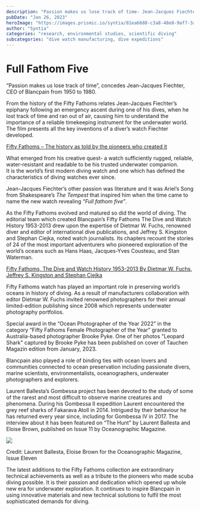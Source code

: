 ```yaml
---
description: "Passion makes us lose track of time- Jean-Jacques Fiechter"
pubDate: "Jan 26, 2023"
heroImage: "https://images.prismic.io/syntia/81ea6688-c3a8-48e8-9af7-3a0fd0d3ebe1_cnxdu2eux0f.jpg?auto=compress,format"
author: "Syntia"
categories: "research, environmental studies, scientific diving"
subcategories: "dive watch manufacturing, dive expeditions"
---
```


# **Full Fathom Five**

“Passion makes us lose track of time”, concedes Jean-Jacques Fiechter, CEO of Blancpain from 1950 to 1980.

From the history of the Fifty Fathoms relates Jean-Jacques Fiechter’s epiphany following an emergency ascent during one of his dives, when he lost track of time and ran out of air, causing him to understand the importance of a reliable timekeeping instrument for the underwater world. The film presents all the key inventions of a diver’s watch Fiechter developed.

[Fifty Fathoms – The history as told by the pioneers who created it](https://www.blancpain.com/en/fifty-fathoms-collection/history/no-rad-2021#documentary)

What emerged from his creative quest- a watch sufficiently rugged, reliable, water-resistant and readable to be his trusted underwater companion.  
It is the world’s first modern diving watch and one which has defined the characteristics of diving watches ever since.

Jean-Jacques Fiechter’s other passion was literature and it was Ariel’s Song from Shakespeare’s _The Tempest_ that inspired him when the time came to name the new watch revealing _“Full fathom five”_.

As the Fifty Fathoms evolved and matured so did the world of diving. The editorial team which created Blancpain’s Fifty Fathoms The Dive and Watch History 1953-2013 drew upon the expertise of Dietmar W. Fuchs, renowned diver and editor of international dive publications, and Jeffrey S. Kingston and Stephan Ciejka, noted watch journalists. Its chapters recount the stories of 24 of the most important adventurers who pioneered exploration of the world’s oceans such as Hans Haas, Jacques-Yves Cousteau, and Stan Waterman.

[Fifty Fathoms, The Dive and Watch History 1953-2013 By Dietmar W. Fuchs, Jeffrey S. Kingston and Stephan Ciejka](https://watchprint.com/en/blancpain/280-fifty-fathoms-the-dive-and-watch-history-1953-2013.html)

Fifty Fathoms watch has played an important role in preserving world’s oceans in history of diving. As a result of manufacturers collaboration with editor Dietmar W. Fuchs invited renowned photographers for their annual limited-edition publishing since 2008 which represents underwater photography portfolios.

Special award in the “Ocean Photographer of the Year 2022” in the category “Fifty Fathoms Female Photographer of the Year” granted to Australia-based photographer Brooke Pyke. One of her photos "Leopard Shark" captured by Brooke Pyke has been published on cover of Tauchen Magazin edition from January, 2023.

Blancpain also played a role of binding ties with ocean lovers and communities connected to ocean preservation including passionate divers, marine scientists, environmentalists, oceanographers, underwater photographers and explorers.

Laurent Ballesta’s Gombessa project has been devoted to the study of some of the rarest and most difficult to observe marine creatures and phenomena. During his Gombessa II expedition Laurent encountered the grey reef sharks of Fakarava Atoll in 2014. Intrigued by their behaviour he has returned every year since, including for Gombessa IV in 2017. The interview about it has been featured on “The Hunt” by Laurent Ballesta and Eloise Brown, published on Issue 11 by Oceanographic Magazine.

![](https://images.prismic.io/syntia/30f27772-ad4c-4315-bbbb-981e15442055_cnxdu4qob07.jpg?auto=compress,format)

Credit: Laurent Ballesta, Eloise Brown for the Oceanographic Magazine, Issue Eleven

The latest additions to the Fifty Fathoms collection are extraordinary technical achievements as well as a tribute to the pioneers who made scuba diving possible. It is their passion and dedication which opened up whole new era for underwater exploration. It continues to inspire Blancpain in using innovative materials and new technical solutions to fulfil the most sophisticated demands for diving.